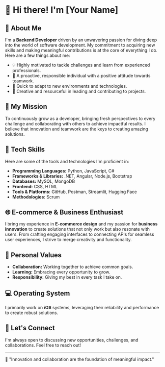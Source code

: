 # 👋 Hi there! I'm [Your Name]

## 🌟 About Me

I'm a **Backend Developer** driven by an unwavering passion for diving deep into the world of software development. My commitment to acquiring new skills and making meaningful contributions is at the core of everything I do. Here are a few things about me:

- 💡 Highly motivated to tackle challenges and learn from experienced professionals.
- 🎯 A proactive, responsible individual with a positive attitude towards teamwork.
- 🌱 Quick to adapt to new environments and technologies.
- 🎨 Creative and resourceful in leading and contributing to projects.

## 🚀 My Mission
To continuously grow as a developer, bringing fresh perspectives to every challenge and collaborating with others to achieve impactful results. I believe that innovation and teamwork are the keys to creating amazing solutions. 

## 🔧 Tech Skills

Here are some of the tools and technologies I'm proficient in:

- **Programming Languages:** Python, JavaScript, C#
- **Frameworks & Libraries:** .NET, Angular, Node.js, Bootstrap
- **Databases:** MySQL, MongoDB
- **Frontend:** CSS, HTML
- **Tools & Platforms:** GitHub, Postman, Streamlit, Hugging Face
- **Methodologies:** Scrum

## 🌐 E-commerce & Business Enthusiast
I bring my experience in **E-commerce design** and my passion for **business innovation** to create solutions that not only work but also resonate with users. From crafting engaging interfaces to connecting APIs for seamless user experiences, I strive to merge creativity and functionality.

## 🤙 Personal Values
- **Collaboration:** Working together to achieve common goals.  
- **Learning:** Embracing every opportunity to grow.  
- **Responsibility:** Giving my best in every task I take on.  

## 💻 Operating System
I primarily work on **iOS** systems, leveraging their reliability and performance to create robust solutions.

## 💼 Let's Connect
I'm always open to discussing new opportunities, challenges, and collaborations. Feel free to reach out!

---

💬 "Innovation and collaboration are the foundation of meaningful impact."

